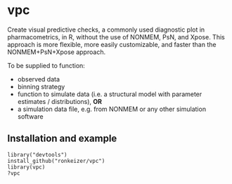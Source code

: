 vpc
===

Create visual predictive checks, a commonly used diagnostic plot in pharmacometrics, in R, without the use of NONMEM, PsN, and Xpose. This approach is more flexible, more easily customizable, and faster than the NONMEM+PsN+Xpose approach.

To be supplied to function:

-  observed data
-  binning strategy
-  function to simulate data (i.e. a structural model with parameter estimates / distributions), **OR**
-  a simulation data file, e.g. from NONMEM or any other simulation software

## Installation and example

    library("devtools")
    install_github("ronkeizer/vpc")
    library(vpc)
    ?vpc

